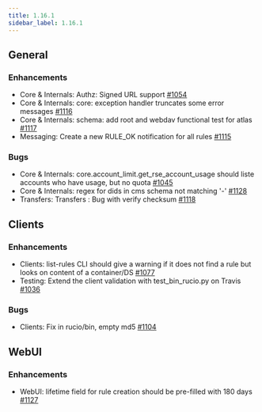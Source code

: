```yaml
---
title: 1.16.1
sidebar_label: 1.16.1
---
```


## General

### Enhancements

- Core & Internals: Authz: Signed URL support [#1054](https://github.com/rucio/rucio/issues/1054)
- Core & Internals: core: exception handler truncates some error messages [#1116](https://github.com/rucio/rucio/issues/1116)
- Core & Internals: schema: add root and webdav functional test for atlas [#1117](https://github.com/rucio/rucio/issues/1117)
- Messaging: Create a new RULE_OK notification for all rules [#1115](https://github.com/rucio/rucio/issues/1115)

### Bugs

- Core & Internals: core.account_limit.get_rse_account_usage should liste accounts who have usage, but no quota [#1045](https://github.com/rucio/rucio/issues/1045)
- Core & Internals: regex for dids in cms schema not matching '-'  [#1128](https://github.com/rucio/rucio/issues/1128)
- Transfers: Transfers : Bug with verify checksum [#1118](https://github.com/rucio/rucio/issues/1118)

## Clients

### Enhancements

- Clients: list-rules CLI should give a warning if it does not find a rule but looks on content of a container/DS [#1077](https://github.com/rucio/rucio/issues/1077)
- Testing: Extend the client validation with test_bin_rucio.py on Travis [#1036](https://github.com/rucio/rucio/issues/1036)

### Bugs

- Clients: Fix in rucio/bin, empty md5 [#1104](https://github.com/rucio/rucio/issues/1104)

## WebUI

### Enhancements

- WebUI: lifetime field for rule creation should be pre-filled with 180 days [#1127](https://github.com/rucio/rucio/issues/1127)
